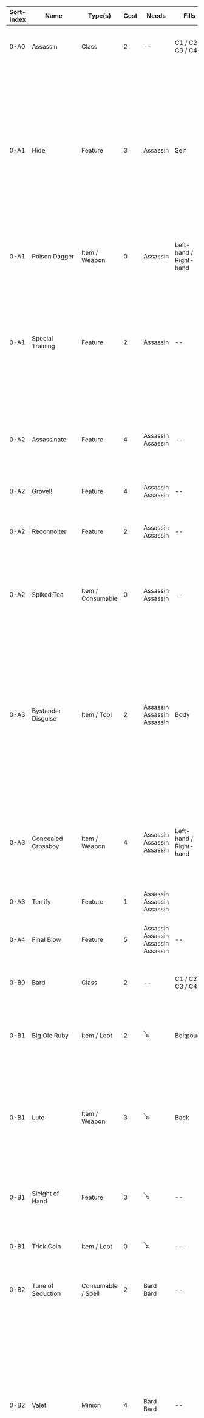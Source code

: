 | Sort-Index |  Name  |  Type(s)  |  Cost  |  Needs  |  Fills  |  Text
|---|---|---|---|---|---|---|
| 0-A0 |  Assassin   |  Class  |  2  |  --  |  C1 / C2 / C3 / C4  | Provides 1Assassin <br />+1💗, +1⚡ <br />This cannot be Discarded
| 0-A1 |  Hide  |  Feature  |  3  |   Assassin  |  Self  | **Encounter**; Discard one of your in-play cards: Your opponent cannot use an Encounter on their next turn. On your next turn, play as if you did not use an Encounter this turn. <br /> Discard This; -2⚡: Opponent skips their next Encounter step or ends their Encounter step before you take damage. 
| 0-A1 |  Poison Dagger  |  Item / Weapon  |  0  |  Assassin  |  Left-hand / Right-hand  |  **Encounter**: Make a Simple Attack.  If the die showed a 1 or 2, add 1d4 to the damage.
| 0-A1 |  Special Training  |  Feature  |  2  |  Assassin  |  --  | **Encounter**: Choose any `Need` type. Provides 1 Need of that type until the end of this turn. <br />When this is Discarded, Discard all of your in-play cards that could not legally be played.
| 0-A2 |  Assassinate  |  Feature  |  4  |  Assassin Assassin  |  --  |  **Encounter**: If you skipped your last Encounter step, you may perform 1 Simple Parley and 2 Simple Attacks.
| 0-A2 |  Grovel!  |  Feature  |  4  | Assassin Assassin  |  --  |  +2🎵; You may use 1d8 as your Diplomacy Die
| 0-A2 |  Reconnoiter  |  Feature  |  2  |  Assassin Assassin  |  --  |  : Skip your next encounter step; Look at 2 random cards in Opponent's hand.
| 0-A2 |  Spiked Tea  |  Item / Consumable  |  0  |  Assassin Assassin  |  --  |  **Consume**; Both players roll their Diplomacy Dice: If you rolled higher, Opponent loses 💗 equal to the difference.
| 0-A3 |  Bystander Disguise  |  Item / Tool  |  2  |  Assassin Assassin Assassin  |  Body  | You get -1🎵 for each counter on This <br />Once per turn when your Opponent plays a card, you both roll 1d6+🎵.  If you roll higher, Negate the effects of Opponent's card and Discard it, then add a counter to This.  If you roll equal or lower, Discard This.
| 0-A3 |  Concealed Crossboy  |  Item / Weapon  |  4  |  Assassin Assassin Assassin  |  Left-hand / Right-hand  |  **Encounter**: Make a simple attach.  On opponent's next turn, if an _Encounter_ would reduce your HP, first roll 1d6.  If the roll was 3 or lower, HP is not reduced.
| 0-A3 |  Terrify  |  Feature  |  1  |  Assassin Assassin Assassin  |   |  Opponent gets -2🎵.
| 0-A4 |  Final Blow  |  Feature  |  5  |  Assassin Assassin Assassin Assassin  |  --  |  -10💗; -10⚡: If Opponent's combined `💗 + ⚡` is 20 or less, Opponent's 💗 becomes 0
| 0-B0 | Bard |  Class  |  2  |  --  |  C1 / C2 / C3 / C4  | Provides 1Bard <br />+2⚡ <br />This cannot be Discarded 
| 0-B1 |  Big Ole Ruby  | Item / Loot  |  2  |  🪕  |  Beltpouch  |  **Encounter**: +2🌈 <br /> Discard This: Take a card from opponent's Discard and put it on top of their Deck. 
| 0-B1 |  Lute  |  Item / Weapon  |  3  |  🪕  |  Back  | You may use a 1d6 Diplomacy Die. <br />: Negate all effects of your cards with Right-hand and Left-hand slots and get +2🎵 until the end of this turn.
| 0-B1 |  Sleight of Hand  |  Feature  |  3  |  🪕  |  --  |  **Encounter**: Make a Simple Parley.  If ⚡ damage was 3 or more, both players discard a card from their hands.
| 0-B1 |  Trick Coin  |  Item / Loot  |  0  |  🪕  | --- | +1🎵 <br />Shuffle this into your deck: +2🌈
| 0-B2 |  Tune of Seduction  |  Consumable / Spell  |  2  | Bard Bard  |  --  |  **Consume**; **Encounter**: Take an amount of 🌈 from opponent up to `your 🎵 - their 🎵`
| 0-B2 |  Valet  |  Minion  |  4  |  Bard Bard  |  --  |  A card attached to This does not Fill any slots, but does not have any Actions or Effects. <br /> : If there are any cards attached to this, Detach them.  If a detached card is not legally playable, Discard it.  You may Attach one of your in-play cards to this unless it cannot be Discarded. 
| 0-B2 |  Witty Riposte  |  Feature  |  3  |  Bard Bard  |  --  |  -2🌈: If you took ⚡ damage this turn, your Opponent loses ⚡ equal to your 🎵.
| 0-B3 |  Flourish  |  Feature  |  4  |  Bard Bard Bard  |  𖨆  |  -2🌈: Attach a card to This. <br />When a card Attached to this refers to your "Simple Attack" or "Violence Die", treat it as referrring to a "Simple Parley" or "Diplomacy Die" respectively.
| 0-B3 |  Refined Spirits  |  Consumable / Potion  |  2  |  Bard Bard Bard  |  --  |   **Consume**; -x🌈: + x⚡; + 1💗
| 0-B4 |  Chorus of Power |  Spell  |  4  |  Bard Bard Bard Bard  |  Left-hand  |  Whenever you play a card, get +1🌈
| 0-C0 | Knight |  Class  |  2  |  --  |  C1 / C2 / C3 / C4  | Provides 1Knight <br />+2 💗 <br />This cannot be Discarded
| 0-K1 |  Dual Wielding  |  Feature  |  3  |  Knight  |  --  |  **Encounter**; -1🌈: If you have two _Weapons_ in play, perform two Simple Attacks.
| 0-K1 |  Pike  |  Item / Weapon  |  5  |  Knight  |  Left-hand / Right-hand  |  You may use a 2d8 Violence Die
| 0-K1 |  Sword  |  Item / Weapon  |  3  |  Knight  |  Left-hand / Right-hand  |  You may use a 1d8 Violence Die
| 0-K2 |  --  |  --  |  --  |  Knight Knight  |  --  |  -- 
| 0-K2 |  --  |  --  |  --  |  Knight Knight  |  --  |  -- 
| 0-K2 |  Quick Thrust  |  Feature  | 4 |  Knight Knight  | --- | : If you have a _Weapon_ in play, make a simple attack with a 1d4 Violence Die.
| 0-K3 |  --  |  --  |  --  |  Knight Knight Knight  |  --  |  -- 
| 0-K3 |  Full Plate  |  Item / Armour  |  4  | Knight Knight Knight  |  Body  | + 5⛊ <br />+ 10⚡
| 0-K4 |  Glowing Sword  |  Item / Weapon  |  4  |  Knight Knight Knight Knight   |  Left-hand / Right-hand  | You may use a 1d12 Violence Die.
| 0-S0 |  Sorcerer  |  Class  |  2  |  --  |  C1 / C2 / C3 / C4  | Provides 1Sorceror <br />+3⚡, -1💗 <br />This cannot be Discarded 
| 0-S1 |  Gale  |  Consumable / Spell  |  --  |  Sorceror  |  --  |  **Consume**; **Encounter**: Make a Simple Attack.  If you rolled a 1 or 2, Opponent skips their next Encounter step
| 0-S1 |  Gather Magic  |  Feature  |  2  |  Sorceror  |  --  |  **Encounter**: +10⚡, shuffle This back into your Deck.
| 0-S1 |  Heat Manipulation  |  Consumable / Spell  |  --  |  Sorceror  |  --  |  **Consume**; **Encounter**: Choose one of Opponent's _Equipment_ and return it to their hand, then do a Simple Attack. <br />**Encounter**: TODO  
| 0-S1 |  Life Drain  |  Consumable / Spell  |  1  |  Sorceror  |  --  |  **Consume**; **Encounter**: Make a Simple Parley. Increase your ⚡ by the amount of ⚡ damage
| 0-S2 |  Hand Mirror  |  Item  |  2  |  Sorceror Sorceror  |   Left-hand / Right-hand / Neck  | -2🌈: Shuffle one of your in-play _Consumable_s back into your deck. <br />-5🌈: Shuffle an opponent's in-play consumable back into their deck.
| 0-S2 |  Magic Staff  |  --  |  --  |  Sorceror Sorceror  |  --  |  --
| 0-S2 |  Shift Shape  |  Spell  |  2  |  Sorceror Sorceror  |  Body  |  : Discard any cards attached to This.  Choose a card from your hand that includes 1 or more _Fills_ symbols you already have filled.  The card must otherwise be playable. Pay its cost and Attach it to This.  The card is now considered in-play.  If This is discarded, any attached cards are also discarded.
| 0-S3 |  Force Field  |  Feature  |  3  |  Sorceror Sorceror Sorceror  |  --  |  -1🌈: If an opponent made an Encounter this turn that reduced your 💗 OR ⚡, negate that damage. If the total damage was 5 or more, Discard This.
| 0-S3 |  Spell Book  |  Item / Book  |  2  |  Sorceror Sorceror Sorceror  |  🫲 🫱  |  -1🌈: Choose a  _Spell_ of yours that was discarded this turn and return it to your hand.
| 0-S4 |  Ritual of the Eldritch Flows  |  Spell  |  --  |  Sorceror Sorceror Sorceror Sorceror  |  🫲 🫱  | This has x Tokens: Opponent's ⚡ is 0; <br />Your 💪, ⛊, 🎵 or ⚡ increases: Add a token to this for each stat that was increased.
| 1-RB |  Ferocious Roar  |  Feature  |  --  |  Beast  |  -- |  Your may use A 1d8 Diplomacy Die
| 1-RB |  Horns |  Feature / Weapon  |  --  |  Beast & Tail  |  👤  | + 1⛊ <br /> **Encounter**; Make a Simple Attack: Add your 🎵 to the damage.
| 1-RB |  Hulking Physique |  Feature  |  --  |  Beast  |  --  |  You may have 1 additional 🫱 and 🫲 non-Weapon card in play.
| 1-RB |  Spiked Tail |  Feature  | ---  |  Beast & Tail  |  Tail  | +1⛊ <br />You may use a 2d8 Violence Die.
| 1-RB |  Tail  |  Feature  |  --  |  Beast  |  --  | +5💗 <br /> Provides Tail
| 1-RB0 |  Beast  |  Race  |  2  |  --  |  Race  | Provides 1 Beast. <br />When played, you get +5⚡ <br />This cannot be Discarded
| 1-RD |  --  |  --  |  --  |  Dwarf  |  --  |  --
| 1-RD |  Big Ole Emerald  | Item / Loot  |  --  |  Dwarf  |  Beltpouch  | **Encounter**: +2🌈 <br />**Encounter**: Take a card from your Discard and put it on top of your Deck.
| 1-RD |  Dwarf Gauntlet  |  Item / Armour  |  3  |  Dwarf  |  Gloves  |  +1⛊ <br /> Weapons you play require 1 less Knight <br /> When the above effect ends, Discard any in-play cards that could not be played at that time.
| 1-RD |  Smith's Almanac |  Item / Book  |  3  |  Dwarf  |  --  |  -3🌈: Prevent the effects of one _Armour_ or _Weapon_ card until the end of this turn.
| 1-RD |  Trash/Treasure  |  Feature  |  6  |  Dwarf  |  Pack  |  When an in-play card of yours is discarded as part of an action or effect, gain 🌈 equal to the 🌈 cost of that card.
| 1-RD0 |  Dwarf  |  Race  |  2  |  --  |  Race  | Provides 1 Dwarf <br />+1⛊ <br />This cannot be Discarded
| 1-RO |  --  |  --  |  --  |  Ork  |  --  |  --
| 1-RO |  Filth  |  Feature  |  5  |  Ork  |  --  | **Encounter**; -1💗: Make a Simple Attack, or a Simple Parley, then choose one of opponent's in-play Items.  They must either discard it, or discard a card from their hand.
| 1-RO |  Out Clubbin'  |  Feature  |  --  |  Ork  |  --  |  If you have two or more _Clubs_ in play, you may use a 2d4+1 Violence Die.
| 1-RO |  Stench  |  Feature  |  2  |  Ork  |  Body  | -1💗, +1⛊ <br />**Encounter**: Make a Simple Attack, in addition, Opponent gets -1💗 and -1d4⚡ <br />**Encounter**: Make a Simple Parley; Opponents 🎵 is 0 until the end of their next turn.
| 1-RO |  Vile Vial  |  Item / Potion  |  2  |  Ork  |  Beltpouch  | You get +1🎵 for each card attached to this <br />Without looking, attach the top card of your deck to This: +2💗 <br />When this is discarded, all attached cards are discarded.
| 1-RO0 |  Ork  |  Race  |  2  |  --  |  Race  | Provides 1 Ork <br />+1💪 <br />This cannot be Discarded
| 1-RU |  Echoes of Life  |  Feature  |  --  | 🪦  |  --  |  **Encounter**: The next card you play may be from any C-type-1
| 1-RU |  Necromancy  |  Consumable  / Spell  |  -- |  🪦  |  👤  |  **Consume**: Search your Discard for any card and shuffle it back into the Deck.
| 1-RU |  Out of Phase  |  Feature  |  --  | 🪦  | 𖨆 |  Shuffle This into your deck: Opponent gets -1⚡ and skips their next Encounter step.
| 1-RU |  Patchwork Monstrosity  |  Feature  |  --  |  🪦  |  𖨆  |  You may have two 🫱-slots in play.  If this is discarded from play, discard all 🫱 slots 
| 1-RU |  Skeletal Minion  |  Minion  |  --  |  🪦  |  👤  |  **Encounter**; Discard a card from your hand: Make any other Encounter you have, then 1 Simple Attack.
| 1-RU0 | Undead |  Race  |  2  |  --  |  Race  | Provides 1 Undead. <br />When played, you get +5💗 <br />This cannot be Discarded
| 2 |  Ancient Secrets  |  Spell  |  4  |  --  |  --  |  **Encounter**; -2⚡: Search your Discard for any _Spell_ and put it in to your Hand.
| 2 |  Bedroll  |  Item / Tool  |  2  |  --  |  Pack  |  : +1💗
| 2 |  Begging For Scraps  |  Consumable / Feature  |  2  |  --  |  --  |  -2🎵 <br /> **Consume**; -1💗: Search your discard pile for any _Potion_ and put it into your Hand.
| 2 |  Beltpouch  |  Item / Tool  |  5  |  --  |  --  | Ignore all of your "Needs Beltpouch" symbols in play <br />Discard a card of yours from play: Search your Deck for a *Looand add it to your Hand, then shuffle <br />Discard This OR Discard a card of yours with "Needs Beltpouch": Search your Deck for a card with "Needs Beltpouch", then shuffle.
| 2 |  Big Ole Diamond  |  Item / Loot  |  2  |  --  |  --  |  **Encounter**: +2🌈
| 2 |  Big Ole Fake  |  Consumable / Loot  |  2  |  --  |  Beltpouch  |  **Consume**: Discard any loot or consumable from play.
| 2 |  Buckler  |  Item / Armour  |  2  |  --  |  Left-hand / Right-hand  |  +2⛊
| 2 |  Canine  |  Minion / Pet  |  2  |  --  |  --  |  +1💪
| 2 |  Cashflow  |  Spell  |  0  |  --  |  --  | At the end of each of your turns, get -2🌈 <br />Discard This: -1🌈<br />Discard one of your in-play _Items_: Draw a card <br />: Attach an Item from your Hand to this.  The item is not in-play. <br />You get +1🎵 for each attached _Item_.
| 2 |  Club  |  Item / Weapon  |  2  |  --  |  Left-hand / Right-hand  |  You may use a 1d4 Violence Die.
| 2 |  Crossbow  |  Item / Weapon  |  1  |  --  |  Right-hand  |  -1🌈: You may use a  1d6 Violence Die until end of turn.
| 2 |  Dagger  |  Item / Weapon |  3  |  --  |  Left-hand / Right-hand  |  You may use a Violence Die of 1d4. <br /> Discard This: Opponent's ⛊ is 0 until end of turn.
| 2 |  Dodge  |  Consumable / Feature  |  1  |  --  |  --  |  **Consume**: Take no 💗 damage this turn.
| 2 |  Extra Ration  |  Consumable / Supply  |  2  |  --  |  Pack  |  **Consume**: Search your deck for a Minion, then shuffle. Either play the Minion for 1 less than its 🌈 cost, or put it on the bottom of your Deck.
| 2 |  Field of Flowers  |  Spell  |  3  |  --  |  --  |  When played, both players get +5⚡. <br /> Discard This: Both players get -5⚡
| 2 |  Fine Clothes  |  Item / Armour  |  2  |  --  |  Body  |  You may use a 1d4 Diplomacy Die.
| 2 |  Frantic Search  |  Feature  |  3  |  --  |  --  | Shuffle 3 cards from your Discard into your Deck: Discard the top three cards of your Deck <br />Discard This: Shuffle 3 cards from your Discard in to your Deck
| 2 |  Gauntlet  |  Item / Armour  |  1  |  --  |  Gloves  | + 1⛊
| 2 |  Gold Coin  |  Item / Loot  |  0  |  --  |  --  | +1🎵 <br />Discard This: +1🌈
| 2 |  Health Potion  |  Consumable / Potion  |  1  |  --  |  Beltpouch  |  **Consume**: +10💗
| 2 |  Helm  |  Item / Armour  |  1  |  --  |  👤  |  +1⛊
| 2 |  Homemade Shield  |  Item / Armour  |  3  |  --  |  Left-hand / Right-hand  |  -1🌈: If your opponent made a Simple Attack this turn, your  💗 is not reduced by that attack.  If the damage would have been 4 or more, Discard This
| 2 |  Income  |  Spell  |  5  |  --  |  --  |  You may use a 1d6 Diplomacy Die
| 2 |  Initiate's Notes  |  Equipment / Book  |  --  |  --  |  🫲 🫱  |  You may play 🪄-1 cards. 
| 2 |  Jerkin  |  Item / Armour  |  3  |  --  |  Body  | + 1⛊ <br />+1⚡
| 2 |  Liquid Courage  |  Consumable / Potion  |  2  |  --  |  --  |  **Consume**; -4🌈: +5⚡
| 2 |  Loot  |  Feature  |  6  |  --  |  --  |  At the end of your turn, If you did 5 or more 💗 or ⚡ damage that turn, get +3🌈 
| 2 |  Mirror Shard  |  Consumable / Loot  |  1  |  --  |  --  |  **Consume**: Shuffle a Consumable in play back into its owners deck. 
| 2 |  Pack  |  Item / Tool  |  4  |  --  |  Back  |  Discard one of your in-play cards: Search your deck for a loot and add it to your hand.  Shuffle your deck.
| 2 |  Prudence  |  Consumable / Spell  |  0  |  --  |  --  |  **Consume**; Discard a card from your Hand: Add 🌈 equal to the card's 🌈 cost.
| 2 |  Psychic Bomb  |  Consumable / Spell  |  3  |  --  |  👤  |  **Consume**: Discard one of your _Features_ from play: Select 1 Opponent's _Feature_ and discard it.
| 2 |  Ribbon  |  Item / Armour  |  1  |  --  |  👤  |  **Encounter**: Search your Deck for a card with a cost of 0🌈
| 2 |  Sword Breaker  |  Equipment / Weapon  |  4  |  --  |  Left-hand & Right-hand  |  -2🌈: If your opponent rolls or rolled their Violence Die this turn, Roll yours. If you rolled higher, discard one of Opponent's _Weapons_.
| 2 |  Whisperer  |  Minion  |  4  |  --  |  --  |  **Encounter**: Make a Simple Parley and add 1d4 to the damage.
| 2 |  Wise Old Mentor  |  Consumable / Minion  |  3  |  --  |  --  |  **Consume**: Search your Deck for any _Class_ and put it in to your Hand, then shuffle your Deck.
